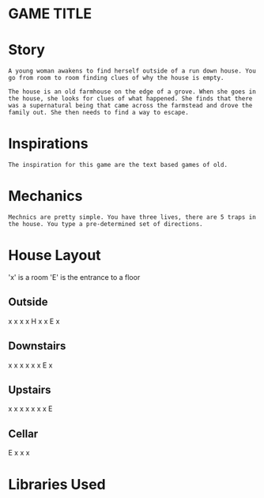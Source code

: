 # GAME TITLE

# Story
    A young woman awakens to find herself outside of a run down house. You go from room to room finding clues of why the house is empty.

    The house is an old farmhouse on the edge of a grove. When she goes in the house, she looks for clues of what happened. She finds that there was a supernatural being that came across the farmstead and drove the family out. She then needs to find a way to escape.

# Inspirations
    The inspiration for this game are the text based games of old.

# Mechanics
    Mechnics are pretty simple. You have three lives, there are 5 traps in the house. You type a pre-determined set of directions.

# House Layout
'x' is a room
'E' is the entrance to a floor

## Outside
x   x   x
x   H   x
x   E   x

## Downstairs
x   x   x
x   x   x
    E   x

## Upstairs
x   x   x
x   x   x
x   E

## Cellar
E   x
x   x

# Libraries Used

